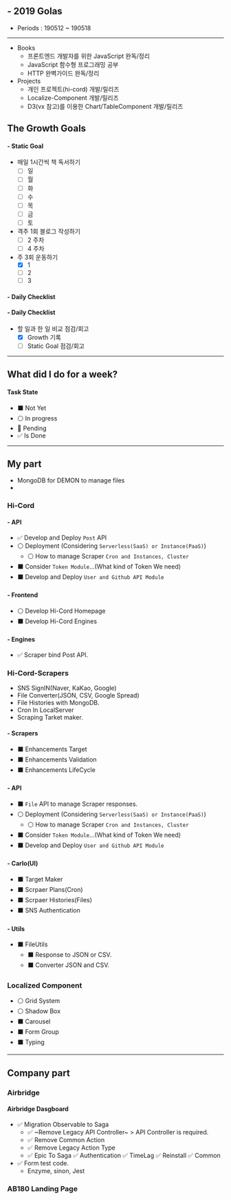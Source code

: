 ## - 2019 Golas
- Periods : 190512 ~ 190518

---

- Books
  - 프론트엔드 개발자를 위한 JavaScript 완독/정리
  - JavaScript 함수형 프로그래밍 공부
  - HTTP 완벽가이드 완독/정리
- Projects
  - 개인 프로젝트(hi-cord) 개발/릴리즈
  - Localize-Component 개발/릴리즈
  - D3(vx 참고)를 이용한 Chart/TableComponent 개발/릴리즈

## The Growth Goals
#### - Static Goal
- 매일 1시간씩 책 독서하기
  - [ ] 일
  - [ ] 월
  - [ ] 화
  - [ ] 수
  - [ ] 목
  - [ ] 금
  - [ ] 토
- 격주 1회 블로그 작성하기
  - [ ] 2 주차
  - [ ] 4 주차
- 주 3회 운동하기
  - [x] 1
  - [ ] 2
  - [ ] 3

#### - Daily Checklist
#### - Daily Checklist
- 할 일과 한 일 비교 점검/회고
  - [x] Growth 기록
  - [ ] Static Goal 점검/회고

---

## What did I do for a week?
#### Task State
- ⬛️ Not Yet
- ⚪️ In progress
- 🔴 Pending
- ✅ Is Done


--- 

## My part
- MongoDB for DEMON to manage files
- 

### Hi-Cord 
#### - API
- ✅ Develop and Deploy `Post` API
- ⚪️ Deployment (Considering `Serverless(SaaS) or Instance(PaaS)`)
  - ⚪️ How to manage Scraper `Cron and Instances, Cluster`
- ⬛️ Consider `Token Module`...(What kind of Token We need)
- ⬛️ Develop and Deploy `User and Github API Module`

#### - Frontend
- ⚪️ Develop Hi-Cord Homepage
- ⬛️ Develop Hi-Cord Engines

#### - Engines
- ✅ Scraper bind Post API.

### Hi-Cord-Scrapers
- SNS SignIN(Naver, KaKao, Google)
- File Converter(JSON, CSV, Google Spread)
- File Histories with MongoDB.
- Cron In LocalServer
- Scraping Tarket maker.

#### - Scrapers
- ⬛️ Enhancements Target
- ⬛️ Enhancements Validation
- ⬛️ Enhancements LifeCycle

#### - API
- ⬛️ `File` API to manage Scraper responses.
- ⚪️ Deployment (Considering `Serverless(SaaS) or Instance(PaaS)`)
  - ⚪️ How to manage Scraper `Cron and Instances, Cluster`
- ⬛️ Consider `Token Module`...(What kind of Token We need)
- ⬛️ Develop and Deploy `User and Github API Module`

#### - Carlo(UI)
- ⬛️ Target Maker
- ⬛️ Scrpaer Plans(Cron)
- ⬛️ Scrpaer Histories(Files)
- ⬛️ SNS Authentication

#### - Utils
- ⬛️ FileUtils
  - ⬛️ Response to JSON or CSV.
  - ⬛️ Converter JSON and CSV.

### Localized Component
- ⚪️ Grid System
- ⚪️ Shadow Box
- ⬛️ Carousel
- ⬛️ Form Group
- ⬛️ Typing


---

## Company part


### Airbridge
#### Airbridge Dasgboard
- ✅ Migration Observable to Saga
  - ✅ ~Remove Legacy API Controller~ > API Controller is required.
  - ✅ Remove Common Action
  - ✅ Remove Legacy Action Type
  - ✅ Epic To Saga
    ✅ Authentication
    ✅ TimeLag
    ✅ Reinstall
    ✅ Common
- ✅ Form test code.
  - Enzyme, sinon, Jest

### AB180 Landing Page